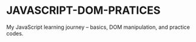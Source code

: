 # JAVASCRIPT-DOM-PRATICES
My JavaScript learning journey – basics, DOM manipulation, and practice codes.
